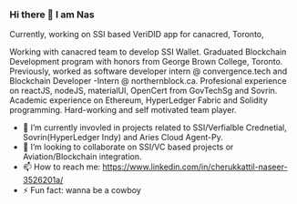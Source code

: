 ### Hi there 👋 I am Nas 
Currently, working on SSI based VeriDID app for canacred, Toronto,

Working with canacred team to develop SSI Wallet. Graduated Blockchain Development program with honors from George Brown College, Toronto. Previously, worked as software developer intern @ convergence.tech and  Blockchain Developer -Intern @ northernblock.ca. Profesional experience on reactJS, nodeJS, materialUI, OpenCert from GovTechSg and Sovrin. Academic experience on Ethereum, HyperLedger Fabric and Solidity programming. Hard-working and self motivated team player.


- 🌱 I’m currently invovled in projects related to SSI/Verfialble Crednetial, Sovrin(HyperLedger Indy) and Aries Cloud Agent-Py.
- 👯 I’m looking to collaborate on SSI/VC based projects or Aviation/Blockchain integration.
- 📫 How to reach me: https://www.linkedin.com/in/cherukkattil-naseer-3526201a/
- ⚡ Fun fact: wanna be a cowboy

<!--
**Nas2020/Nas2020** is a ✨ _special_ ✨ repository because its `README.md` (this file) appears on your GitHub profile.




-->
